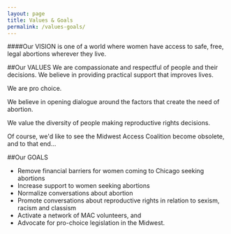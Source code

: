 ```yaml
---
layout: page
title: Values & Goals
permalink: /values-goals/
---
```



####Our VISION is one of a world where women have access to safe, free, legal abortions wherever they live.

##Our VALUES
We are compassionate and respectful of people and their decisions.
We believe in providing practical support that improves lives.

We are pro choice.

We believe in opening dialogue around the factors that create the need of abortion.

We value the diversity of people making reproductive rights decisions.

Of course, we'd like to see the Midwest Access Coalition become obsolete, and to that end...

##Our GOALS
* Remove financial barriers for women coming to Chicago seeking abortions
* Increase support to women seeking abortions
* Normalize conversations about abortion
* Promote conversations about reproductive rights in relation to sexism, racism and classism
* Activate a network of MAC volunteers, and
* Advocate for pro-choice legislation in the Midwest.